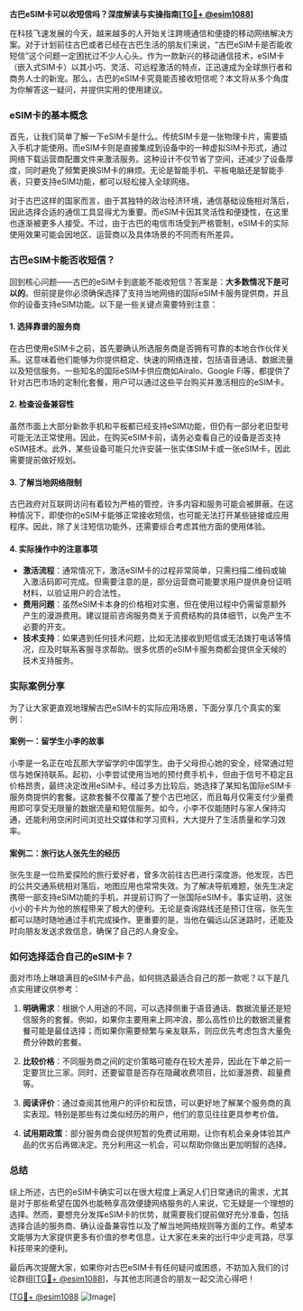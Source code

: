 **古巴eSIM卡可以收短信吗？深度解读与实操指南[[TG💪+ @esim1088](https://t.me/s/esim1088)]**

在科技飞速发展的今天，越来越多的人开始关注跨境通信和便捷的移动网络解决方案。对于计划前往古巴或者已经在古巴生活的朋友们来说，“古巴eSIM卡是否能收短信”这个问题一定困扰过不少人心头。作为一款新兴的移动通信技术，eSIM卡（嵌入式SIM卡）以其小巧、灵活、可远程激活的特点，正迅速成为全球旅行者和商务人士的新宠。那么，古巴的eSIM卡究竟能否接收短信呢？本文将从多个角度为你解答这一疑问，并提供实用的使用建议。

### eSIM卡的基本概念

首先，让我们简单了解一下eSIM卡是什么。传统SIM卡是一张物理卡片，需要插入手机才能使用。而eSIM卡则是直接集成到设备中的一种虚拟SIM卡形式，通过网络下载运营商配置文件来激活服务。这种设计不仅节省了空间，还减少了设备厚度，同时避免了频繁更换SIM卡的麻烦。无论是智能手机、平板电脑还是智能手表，只要支持eSIM功能，都可以轻松接入全球网络。

对于古巴这样的国家而言，由于其独特的政治经济环境，通信基础设施相对落后，因此选择合适的通信工具显得尤为重要。而eSIM卡因其灵活性和便捷性，在这里也逐渐被更多人接受。不过，由于古巴的电信市场受到严格管制，eSIM卡的实际使用效果可能会因地区、运营商以及具体场景的不同而有所差异。

### 古巴eSIM卡能否收短信？

回到核心问题——古巴的eSIM卡到底能不能收短信？答案是：**大多数情况下是可以的**。但前提是你必须确保选择了支持当地网络的国际eSIM卡服务提供商，并且你的设备支持eSIM功能。以下是一些关键点需要特别注意：

#### 1. **选择靠谱的服务商**
   在古巴使用eSIM卡之前，首先要确认所选服务商是否拥有可靠的本地合作伙伴关系。这意味着他们能够为你提供稳定、快速的网络连接，包括语音通话、数据流量以及短信服务。一些知名的国际eSIM卡供应商如Airalo、Google Fi等，都提供了针对古巴市场的定制化套餐，用户可以通过这些平台购买并激活相应的eSIM卡。

#### 2. **检查设备兼容性**
   虽然市面上大部分新款手机和平板都已经支持eSIM功能，但仍有一部分老旧型号可能无法正常使用。因此，在购买eSIM卡前，请务必查看自己的设备是否支持eSIM技术。此外，某些设备可能只允许安装一张实体SIM卡或一张eSIM卡，因此需要提前做好规划。

#### 3. **了解当地网络限制**
   古巴政府对互联网访问有着较为严格的管控，许多内容和服务可能会被屏蔽。在这种情况下，即使你的eSIM卡能够正常接收短信，也可能无法打开某些链接或应用程序。因此，除了关注短信功能外，还需要综合考虑其他方面的使用体验。

#### 4. **实际操作中的注意事项**
   - **激活流程**：通常情况下，激活eSIM卡的过程非常简单，只需扫描二维码或输入激活码即可完成。但需要注意的是，部分运营商可能要求用户提供身份证明材料，以验证用户的合法性。
   - **费用问题**：虽然eSIM卡本身的价格相对实惠，但在使用过程中仍需留意额外产生的漫游费用。建议提前咨询服务商关于资费结构的具体细节，以免产生不必要的开支。
   - **技术支持**：如果遇到任何技术问题，比如无法接收到短信或无法拨打电话等情况，应及时联系客服寻求帮助。很多优质的eSIM卡服务商都会提供全天候的技术支持服务。

### 实际案例分享

为了让大家更直观地理解古巴eSIM卡的实际应用场景，下面分享几个真实的案例：

#### 案例一：留学生小李的故事
小李是一名正在哈瓦那大学留学的中国学生。由于父母担心她的安全，经常通过短信与她保持联系。起初，小李尝试使用当地的预付费手机卡，但由于信号不稳定且价格昂贵，最终决定改用eSIM卡。经过多方比较后，她选择了某知名国际eSIM卡服务商提供的套餐。这款套餐不仅覆盖了整个古巴地区，而且每月仅需支付少量费用即可享受无限量的数据流量和短信服务。如今，小李不仅能随时与家人保持沟通，还能利用空闲时间浏览社交媒体和学习资料，大大提升了生活质量和学习效率。

#### 案例二：旅行达人张先生的经历
张先生是一位热爱探险的旅行爱好者，曾多次前往古巴进行深度游。他发现，古巴的公共交通系统相对落后，地图应用也常常失效。为了解决导航难题，张先生决定携带一部支持eSIM功能的手机，并提前订购了一张国际eSIM卡。事实证明，这张小小的卡片为他的旅程带来了极大的便利。无论是查询路线还是预订住宿，张先生都可以随时随地通过手机完成操作。更重要的是，当他在偏远山区迷路时，还能及时向朋友发送求救信息，确保了自己的人身安全。

### 如何选择适合自己的eSIM卡？

面对市场上琳琅满目的eSIM卡产品，如何挑选最适合自己的那一款呢？以下是几点实用建议供参考：

1. **明确需求**：根据个人用途的不同，可以选择侧重于语音通话、数据流量还是短信服务的套餐。例如，如果你主要用来上网冲浪，那么高性价比的数据流量套餐可能是最佳选择；而如果你需要频繁与亲友联系，则应优先考虑包含大量免费分钟数的套餐。
   
2. **比较价格**：不同服务商之间的定价策略可能存在较大差异，因此在下单之前一定要货比三家。同时，还要留意是否存在隐藏收费项目，比如漫游费、超量费等。

3. **阅读评价**：通过查阅其他用户的评价和反馈，可以更好地了解某个服务商的真实表现。特别是那些有过类似经历的用户，他们的意见往往更具参考价值。

4. **试用期政策**：部分服务商会提供短暂的免费试用期，让你有机会亲身体验其产品的优劣后再做决定。充分利用这一机会，可以帮助你做出更加明智的选择。

### 总结

综上所述，古巴的eSIM卡确实可以在很大程度上满足人们日常通讯的需求，尤其是对于那些希望在国外也能畅享高效便捷网络服务的人来说，它无疑是一个理想的选择。然而，要想充分发挥eSIM卡的优势，就需要我们提前做好充分准备，包括选择合适的服务商、确认设备兼容性以及了解当地网络规则等方面的工作。希望本文能够为大家提供更多有价值的参考信息，让大家在未来的出行中少走弯路，尽享科技带来的便利。

最后再次提醒大家，如果你对古巴eSIM卡有任何疑问或困惑，不妨加入我们的讨论群组[[TG💪+ @esim1088](https://t.me/s/esim1088)]，与其他志同道合的朋友一起交流心得吧！

[[TG💪+ @esim1088](https://t.me/s/esim1088) ![Image](https://i.postimg.cc/4NQfJmqS/Snipaste-2025-05-13-00-14-12.png)]